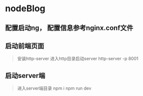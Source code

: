 # nodeBlog

## 配置启动ng， 配置信息参考nginx.conf文件

## 启动前端页面
> 安装http-server 
> 进入http目录启动server http-server -p 8001

## 启动server端
> 进入server端目录
> npm i
> npm run dev

